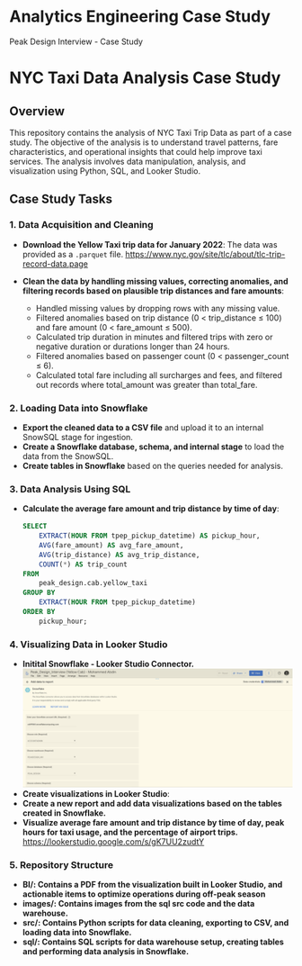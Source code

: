 # Analytics Engineering Case Study
Peak Design Interview - Case Study

# NYC Taxi Data Analysis Case Study

## Overview

This repository contains the analysis of NYC Taxi Trip Data as part of a case study. The objective of the analysis is to understand travel patterns, fare characteristics, and operational insights that could help improve taxi services. The analysis involves data manipulation, analysis, and visualization using Python, SQL, and Looker Studio.

## Case Study Tasks

### 1. Data Acquisition and Cleaning
- **Download the Yellow Taxi trip data for January 2022**: The data was provided as a `.parquet` file.
  https://www.nyc.gov/site/tlc/about/tlc-trip-record-data.page
  
- **Clean the data by handling missing values, correcting anomalies, and filtering records based on plausible trip distances and fare amounts**:
  - Handled missing values by dropping rows with any missing value.
  - Filtered anomalies based on trip distance (0 < trip_distance ≤ 100) and fare amount (0 < fare_amount ≤ 500).
  - Calculated trip duration in minutes and filtered trips with zero or negative duration or durations longer than 24 hours.
  - Filtered anomalies based on passenger count (0 < passenger_count ≤ 6).
  - Calculated total fare including all surcharges and fees, and filtered out records where total_amount was greater than total_fare.

### 2. Loading Data into Snowflake
- **Export the cleaned data to a CSV file** and upload it to an internal SnowSQL stage for ingestion.
- **Create a Snowflake database, schema, and internal stage** to load the data from the SnowSQL.
- **Create tables in Snowflake** based on the queries needed for analysis.

### 3. Data Analysis Using SQL
- **Calculate the average fare amount and trip distance by time of day**:
  ```sql
  SELECT 
      EXTRACT(HOUR FROM tpep_pickup_datetime) AS pickup_hour,
      AVG(fare_amount) AS avg_fare_amount,
      AVG(trip_distance) AS avg_trip_distance,
      COUNT(*) AS trip_count
  FROM 
      peak_design.cab.yellow_taxi
  GROUP BY 
      EXTRACT(HOUR FROM tpep_pickup_datetime)
  ORDER BY 
      pickup_hour;
  ```

### 4. Visualizing Data in Looker Studio
- **Initital Snowflake - Looker Studio Connector.**
![Snowflake-Looker](https://github.com/Memmes27/Analytics_Engineering_Case_Study/blob/main/images/Snowflake_Looker_Connector.png)
- **Create visualizations in Looker Studio**:
- **Create a new report and add data visualizations based on the tables created in Snowflake.**
- **Visualize average fare amount and trip distance by time of day, peak hours for taxi usage, and the percentage of airport trips.**
  https://lookerstudio.google.com/s/gK7UU2zudtY

### 5. Repository Structure
- **BI/: Contains a PDF from the visualization built in Looker Studio, and actionable items to optimize operations during off-peak season**
- **images/: Contains images from the sql src code and the data warehouse.**
- **src/: Contains Python scripts for data cleaning, exporting to CSV, and loading data into Snowflake.**
- **sql/: Contains SQL scripts for data warehouse setup, creating tables and performing data analysis in Snowflake.**
